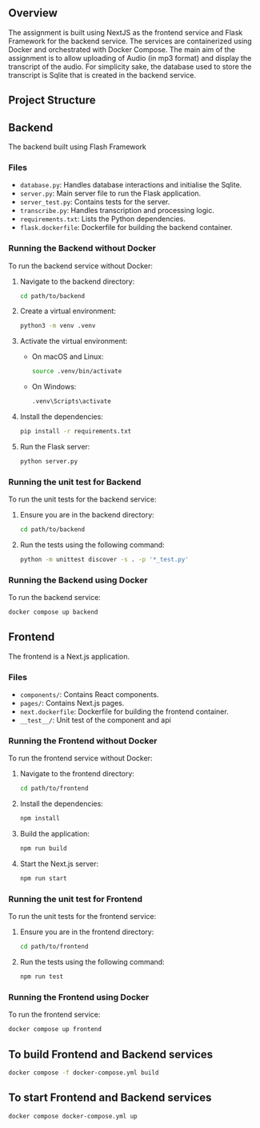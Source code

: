 ## Overview
The assignment is built using NextJS as the frontend service and Flask Framework for the backend service. The services are containerized using Docker and orchestrated with Docker Compose. The main aim of the assignment is to allow uploading of Audio (in mp3 format) and display the transcript of the audio. For simplicity sake, the database used to store the transcript is Sqlite that is created in the backend service. 

## Project Structure

## Backend
The backend built using Flash Framework

### Files
- `database.py`: Handles database interactions and initialise the Sqlite.
- `server.py`: Main server file to run the Flask application.
- `server_test.py`: Contains tests for the server.
- `transcribe.py`: Handles transcription and processing logic.
- `requirements.txt`: Lists the Python dependencies.
- `flask.dockerfile`: Dockerfile for building the backend container.

### Running the Backend without Docker
To run the backend service without Docker:

1. Navigate to the backend directory:
    ```sh
    cd path/to/backend
    ```

2. Create a virtual environment:
    ```sh
    python3 -m venv .venv
    ```

3. Activate the virtual environment:
    - On macOS and Linux:
        ```sh
        source .venv/bin/activate
        ```
    - On Windows:
        ```sh
        .venv\Scripts\activate
        ```

4. Install the dependencies:
    ```sh
    pip install -r requirements.txt
    ```

5. Run the Flask server:
    ```sh
    python server.py
    ```

### Running the unit test for Backend
To run the unit tests for the backend service:

1. Ensure you are in the backend directory:
    ```sh
    cd path/to/backend
    ```

2. Run the tests using the following command:
    ```sh
    python -m unittest discover -s . -p '*_test.py'
    ```

### Running the Backend using Docker
To run the backend service:
```sh
docker compose up backend
```

## Frontend
The frontend is a Next.js application.

### Files
- `components/`: Contains React components.
- `pages/`: Contains Next.js pages.
- `next.dockerfile`: Dockerfile for building the frontend container.
- `__test__/`: Unit test of the component and api  

### Running the Frontend without Docker
To run the frontend service without Docker:

1. Navigate to the frontend directory:
    ```sh
    cd path/to/frontend
    ```

2. Install the dependencies:
    ```sh
    npm install
    ```

3. Build the application:
    ```sh
    npm run build
    ```

4. Start the Next.js server:
    ```sh
    npm run start
    ```

### Running the unit test for Frontend
To run the unit tests for the frontend service:

1. Ensure you are in the frontend directory:
    ```sh
    cd path/to/frontend
    ```

2. Run the tests using the following command:
    ```sh
    npm run test
    ```

### Running the Frontend using Docker
To run the frontend service:
```sh
docker compose up frontend
```

## To build Frontend and Backend services
```sh
docker compose -f docker-compose.yml build
```

## To start Frontend and Backend services
```sh
docker compose docker-compose.yml up
```
